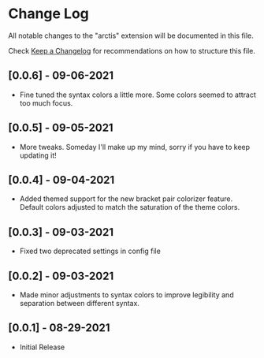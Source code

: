 # Change Log

All notable changes to the "arctis" extension will be documented in this file.

Check [Keep a Changelog](http://keepachangelog.com/) for recommendations on how to structure this file.

## [0.0.6] - 09-06-2021
- Fine tuned the syntax colors a little more. Some colors seemed to attract too much focus.

## [0.0.5] - 09-05-2021
- More tweaks. Someday I'll make up my mind, sorry if you have to keep updating it!

## [0.0.4] - 09-04-2021
- Added themed support for the new bracket pair colorizer feature. Default colors adjusted to match the saturation of the theme colors.

## [0.0.3] - 09-03-2021
- Fixed two deprecated settings in config file

## [0.0.2] - 09-03-2021
- Made minor adjustments to syntax colors to improve legibility and separation between different syntax.

## [0.0.1] - 08-29-2021
- Initial Release
